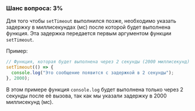 ### Шанс вопроса: 3%

Для того чтобы `setTimeout` выполнился позже, необходимо указать задержку в миллисекундах (мс) после которой будет выполнена функция. Эта задержка передается первым аргументом функции `setTimeout`.

Пример:
```javascript
// Функция, которая будет выполнена через 2 секунды (2000 миллисекунд)
setTimeout(() => {
  console.log("Это сообщение появится с задержкой в 2 секунды");
}, 2000);
```

В этом примере функция `console.log` будет выполнена только через 2 секунды после её вызова, так как мы указали задержку в 2000 миллисекунд (мс).